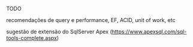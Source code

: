 TODO

recomendações de query e performance, EF, ACID, unit of work, etc

sugestão de extensão do SqlServer Apex (https://www.apexsql.com/sql-tools-complete.aspx)